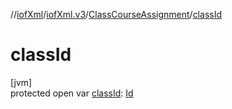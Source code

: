 //[iofXml](../../../index.md)/[iofXml.v3](../index.md)/[ClassCourseAssignment](index.md)/[classId](class-id.md)

# classId

[jvm]\
protected open var [classId](class-id.md): [Id](../-id/index.md)
